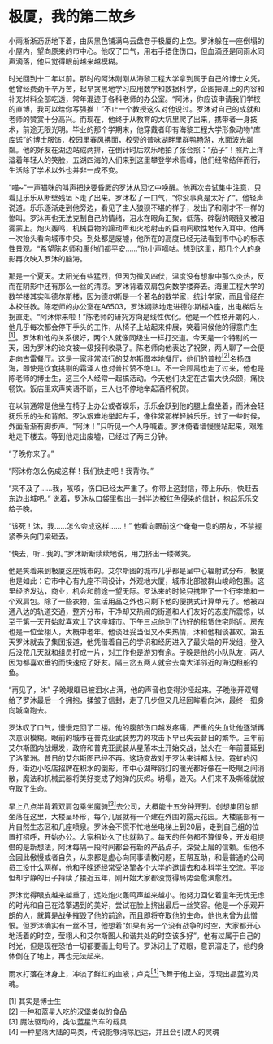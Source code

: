 # 极厦，我的第二故乡

小雨淅淅沥沥地下着，由灰黑色铺满乌云盘卷于极厦的上空。罗沐躲在一座倒塌的小屋内，望向原来的市中心。他叹了口气，用右手捂住伤口，但血滴还是同雨水同声滴落，他只觉得眼前越来越模糊。

时光回到十二年以前。那时的阿沐刚刚从海黎工程大学拿到属于自己的博士文凭。他曾经费劲千辛万苦，起早贪黑地学习应用数学和数据科学，企图把课上的内容和补充材料全部吃透，常年混迹于各科老师的办公室。“阿沐，你应该申请我们学校的直博，我可以给你写强推！”不止一个教授这么对他说过。罗沐对自己的成就和老师的赞赏十分高兴。而现在，他终于从教育的大坑里爬了出来，携带者一身技术，前途无限光明。毕业的那个学期末，他穿戴者印有海黎工程大学形象动物“库库诺”的博士服饰，校园里春风拂面，校旁的普咏湖畔里群鸭畅游，水面波光粼粼。他的好友在湖边站成两排，在倒计时后欢乐地拍了张合照：“茄子”！照片上洋溢着年轻人的笑脸，五湖四海的人们来到这里攀登学术高峰，他们经常结伴而行，生活除了学术以外也并非一成不变。

“喵~”一声猫咪的叫声把快要昏厥的罗沐从回忆中唤醒。他再次尝试集中注意，只看见乐乐从断壁残垣下走了出来。罗沐松了一口气，“你没事真是太好了“。他轻声说道。乐乐逐渐走到他旁边，看见了主人狼狈不堪的样子，发出了和刚才不一样的惨叫。罗沐再也无法克制自己的情绪，泪水在眼角汇聚，低落。碎裂的眼镜又被泪雾蒙上。炮火轰鸣，机械巨物的躁动声和火枪射击的巨响间歇性地传入耳中。他再一次抬头看向城市中央。到处都是废墟，他所在的高度已经无法看到市中心的标志性景观。“希望陈老师和禹他们都平安......”他小声嘀咕。想到这里，那几个人的身影再次映入罗沐的脑海。

那是一个夏天。太阳光有些猛烈，但因为微风四伏，温度没有想象中那么炎热，反而在阴影中还有那么一丝的清凉。罗沐背着双肩包向数学楼奔去。海里工程大学的数学楼其实叫德尔斯楼，因为德尔斯是一个著名的数学家，统计学家，而且曾经在本校任教。陈老师的办公室在A6503，罗沐娴熟地走进德尔斯楼A座，出电梯后左拐直走。“阿沐你来啦！”陈老师的研究方向是线性优化。他是一个性格开朗的人，他几乎每次都会停下手头的工作，从椅子上站起来伸展，笑着问候他的得意门生<a href="#references"><sup>[1]</sup></a>。罗沐和他的关系很好，两个人就像同级生一样打交道。今天是一个特别的一天，因为罗沐的论文被一级报刊收录了。陈老师向他表达了祝贺，两人聊了一会便走向古雷餐厅。这是一家非常流行的艾尔斯图本地餐厅，他们的普拉<a href="#references"><sup>[2]</sup></a>名扬四海，即使是饮食挑剔的霜泽人也对普拉赞不绝口。不一会顾禹也走了过来，他也是陈老师的博士生，这三个人经常一起搞活动。今天他们决定在古雷大快朵颐，痛快畅饮。饭店里欢声笑语不断，三人也不停地举起酒杯祝贺。

在以前通常是他坐在椅子上办公或者娱乐，乐乐会跃到他的腿上盘坐着，而沐会轻抚乐乐的头和背部。罗沐艰难地举起左手，像往常那样轻触乐乐。过了一些时候，外面渐渐有脚步声。“阿沐！”只听见一个人呼喊着。罗沐倚着墙慢慢站起来，艰难地走下楼去。等到他走出废墟，已经过了两三分钟。

“子晚你来了。”

“阿沐你怎么伤成这样！我们快走吧！我背你。”

“来不及了......我，咳咳，伤口已经太严重了。你带上这封信，带上乐乐，快赶去东边出城吧。” 说着，罗沐从口袋里掏出一封半边被红色侵染的信封，抱起乐乐交给子晚。

“该死！沐，我......怎么会成这样......！” 他看向眼前这个奄奄一息的朋友，不禁握紧拳头向门梁砸去。

“快去，听...我的。”罗沐断断续续地说，用力挤出一缕微笑。

他是笑着来到极厦这座城市的。艾尔斯图的城市几乎都是呈中心辐射式分布，极厦也是如此：它市中心有九座不同设计，外观地大厦，城市北部被群山峻岭包围。这里经济发达，商业，机会和前途一望无际。罗沐来的时候只携带了一个行李箱和一个双肩包。除了一些衣物，生活用品之外也只剩下他的便携式计算单元了。他被四通八达的轨道交通，整齐分布，干净却又热闹的街道和人们友好的态度所震惊，以至于第一天开始就喜欢上了这座城市。下午三点他到了约好的租赁住宅附近。房东也是一位莹栩人，大概中老年。他谈吐妥当但又不失热情，沐和他相谈甚欢。第五天罗沐就去了集团报道，他凭借着自己的学识和经历进入了最尖端的开发组，登入后没花几天就和组员打成一片，对工作也是游刃有余。子晚是他的小队队友，两人因为都喜欢垂钓而快速成了好友。隔三岔五两人就会去南大洋邻近的海边租船钓鱼。

“再见了，沐” 子晚眼眶已被泪水占满，他的声音也变得沙哑起来。子晚张开双臂给了罗沐最后一个拥抱，揉皱了信封，走了几步但又几经回眸看向沐，最终一扭身向城南跑去。

罗沐叹了口气，慢慢走回了二楼。他的腹部伤口越发疼痛，严重的失血让他逐渐再次意识模糊。眼前的城市在普克亚武装势力的攻击下早已失去昔日的繁华。三年前艾尔斯图内战爆发，政府和普克亚武装从星落本土开始交战，战火在一年前蔓延到了洛擎洲。昔日的艾尔斯图已经不再。这场变故对于罗沐来讲都太快。霓虹的闪烁，街边小吃店招牌在积水的倒影，市中心湖畔鸽灯的暖光都好像在一眨眼之间消散，魔法和机械武器将美好变成了炮弹的灰烬。坍塌，毁灭。人们来不及嘶嚎就被夺取了生命。

早上八点半背着双肩包乘坐魔骑<a href="#references"><sup>[3]</sup></a>去公司，大概能十五分钟开到。创想集团总部坐落在这里，大楼呈环形，每个几层就有一个建在外围的露天花园。大楼底部有一片自然生态区和几座喷泉。罗沐会不慌不忙地坐电梯上到20层，走到自己组的位置打招呼，开始办公。大家相处久了也就熟了。每天的任务都不算很多，开发组提倡的是新想法，阿沐每隔一段时间都会有新的产品点子，深受上层的信赖。但他不会因此傲慢或者自负，从来都是虚心向同事请教问题，互帮互助，和最普通的公司员工没什么两样，他和子晚还经常受洛擎各个大学的邀请去和本科学生交流。平淡但却宁静的日子持续了接近五年，刚开始大家都没觉得局势会愈演愈烈。

罗沐觉得眼皮越来越重了，远处炮火轰鸣声越来越小。他努力回忆着童年无忧无虑的时光和自己在洛擎遇到的美好，尝试在脸上挤出最后一丝笑容。他是一个乐观开朗的人，就算是战争摧毁了他的前途，而且即将夺取他的生命，他也未曾为此憎恨。但罗沐确实有一丝不甘，他想着“如果有另一个没有战争的时空，大家都开心地活着的时空，莹栩人和艾尔斯图人和谐共处的时空该多好”。他有过属于自己的时光，但是现在恐怕一切都要画上句号了。罗沐闭上了双眼，意识溜走了，他的身体倒在了地上，再也无法起来。

雨水打落在沐身上，冲淡了鲜红的血液；卢克<a href="#references"><sup>[4]</sup></a>飞舞于他上空，浮现出晶蓝的灵魂。

<div id="references">
[1] 其实是博士生<br>
[2] 一种和蓝星人吃的汉堡类似的食品<br>
[3] 魔法驱动的，类似蓝星汽车的载具<br>
[4] 一种星落大陆的鸟类，传说能够消除厄运，并且会引渡人的灵魂<br>
</div>





